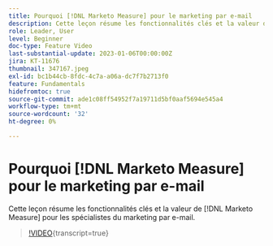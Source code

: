 ```yaml
---
title: Pourquoi [!DNL Marketo Measure] pour le marketing par e-mail
description: Cette leçon résume les fonctionnalités clés et la valeur de [!DNL Marketo Measure] pour les spécialistes du marketing par e-mail.
role: Leader, User
level: Beginner
doc-type: Feature Video
last-substantial-update: 2023-01-06T00:00:00Z
jira: KT-11676
thumbnail: 347167.jpeg
exl-id: bc1b44cb-8fdc-4c7a-a06a-dc7f7b2713f0
feature: Fundamentals
hidefromtoc: true
source-git-commit: ade1c08ff54952f7a19711d5bf0aaf5694e545a4
workflow-type: tm+mt
source-wordcount: '32'
ht-degree: 0%

---
```


# Pourquoi [!DNL Marketo Measure] pour le marketing par e-mail

Cette leçon résume les fonctionnalités clés et la valeur de [!DNL Marketo Measure] pour les spécialistes du marketing par e-mail.

>[!VIDEO](https://video.tv.adobe.com/v/3421979/?learn=on&captions=fre_fr){transcript=true}
